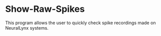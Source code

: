 # Show-Raw-Spikes

This program allows the user to quickly check spike recordings made on NeuralLynx systems.

